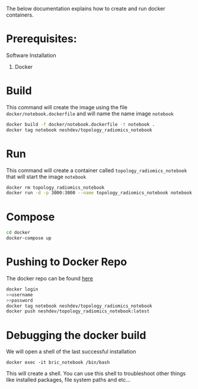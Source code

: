 The below documentation explains how to create and run docker containers.

# Prerequisites:
Software Installation
1. Docker

# Build

This command will create the image using the file `docker/notebook.dockerfile` and will name the name image `notebook`

```sh
docker build -f docker/notebook.dockerfile -t notebook .
docker tag notebook neshdev/topology_radiomics_notebook
```

# Run

This command will create a container called `topology_radiomics_notebook` that will start the image `notebook`

```sh
docker rm topology_radiomics_notebook
docker run -d -p 3000:3000 --name topology_radiomics_notebook notebook
```

# Compose

```sh
cd docker
docker-compose up
```

# Pushing to Docker Repo

The docker repo can be found [here](https://hub.docker.com/repository/docker/neshdev/bric_radiomics)

```sh
docker login
>>username
>>password
docker tag notebook neshdev/topology_radiomics_notebook
docker push neshdev/topology_radiomics_notebook:latest
```

# Debugging the docker build

We will open a shell of the last successful installation

```
docker exec -it bric_notebook /bin/bash
```

This will create a shell. You can use this shell to troubleshoot other things like installed packages, file system paths and etc...